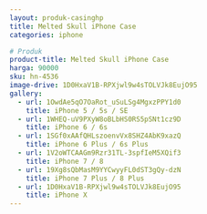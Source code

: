 ```yaml
---
layout: produk-casinghp
title: Melted Skull iPhone Case
categories: iphone

# Produk
product-title: Melted Skull iPhone Case
harga: 90000
sku: hn-4536
image-drive: 1D0HxaV1B-RPXjwl9w4sTOLVJk8EujO95
gallery:
  - url: 1OwdAe5qO7OaRot_uSuLSg4MgxzPPY1d0
    title: iPhone 5 / 5s / SE
  - url: 1WHEQ-uV9PXyW8oBLbHS0RS5pSNt1cz9D
    title: iPhone 6 / 6s
  - url: 1SGf0xAAfQHLszoenvVx8SHZ4AbK9xazQ
    title: iPhone 6 Plus / 6s Plus
  - url: 1V2oWTCAAGm9Rzr31TL-3spfIeM5XQif3
    title: iPhone 7 / 8
  - url: 19Xg8sQbMasM9YYCwyyFL0dST3gQy-dzN
    title: iPhone 7 Plus / 8 Plus
  - url: 1D0HxaV1B-RPXjwl9w4sTOLVJk8EujO95
    title: iPhone X
---
```

